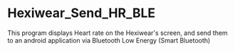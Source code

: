 # Hexiwear_Send_HR_BLE
This program displays Heart rate on the Hexiwear's screen, and send them to an android application via Bluetooth Low Energy (Smart Bluetooth)
